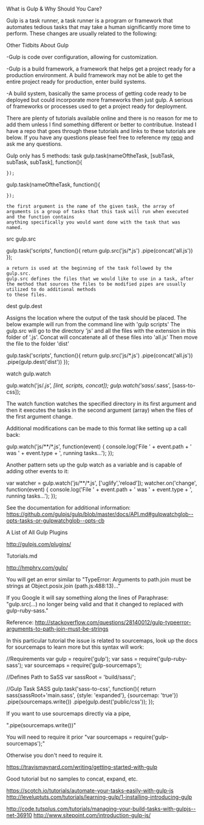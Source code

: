 What is Gulp & Why Should You Care?

Gulp is a task runner, a task runner is a program or framework that automates tedious tasks
that may take a human significantly more time to perform. These changes are usually related to the following:


Other Tidbits About Gulp

-Gulp is code over configuration, allowing for customization.

-Gulp is a build framework, a framework that helps get a project ready for a production environment. A build framework may not be able to get the entire project ready for production, enter build systems.

-A build system, basically the same process of getting code ready to be deployed but could incorporate more frameworks then just gulp. A serious of frameworks or processes used to get a project ready for deployment.

There are plenty of tutorials available online and there is no reason for me to add them unless I find something different or better to contributue. Instead I have a repo that goes through these tutorials and links to these tutorials are below. If you have any questions please feel free to reference my <a href="">repo</a> and ask me any questions.

Gulp only has 5 methods:
task
  gulp.task(nameOftheTask, [subTask, subTask, subTask], function(){

    });

  gulp.task(nameOftheTask, function(){

    });

    the first argument is the name of the given task, the array of arguments is a group of tasks that this task will run when executed and the function contains
    anything specifically you would want done with the task that was named.


src
  gulp.src

  gulp.task('scripts', function(){
    return gulp.src('js/*.js')
      .pipe(concat('all.js'))
    });

    a return is used at the beginning of the task followed by the gulp.src.
    gulp.src defines the files that we would like to use in a task, after the method that sources the files to be modified pipes are usually utilized to do additional methods
    to these files.


dest
  gulp.dest

  Assigns the location where the output of the task should be placed. The below example will run from the command line with
  'gulp scripts'
  The gulp.src will go to the directory 'js' and all the files with the extension in this folder of '.js'.
  Concat will concatenate all of these files into 'all.js'
  Then move the file to the folder 'dist'

  gulp.task('scripts', function(){
    return gulp.src('js/*.js')
      .pipe(concat('all.js'))
      .pipe(gulp.dest('dist'))
    });


watch
  gulp.watch

gulp.watch('js/*.js', [lint, scripts, concat]);
gulp.watch('sass/*.sass', [sass-to-css]);

The watch function watches the specified directory in its first argument and then it executes the tasks in the second argument (array) when the files of the first
argument change.

Additional modifications can be made to this format like setting up a call back:

gulp.watch('js/**/*.js', function(event) {
  console.log('File ' + event.path + ' was ' + event.type + ', running tasks...');
});

Another pattern sets up the gulp watch as a variable and is capable of adding other events to it:

var watcher = gulp.watch('js/**/*.js', ['uglify','reload']);
watcher.on('change', function(event) {
  console.log('File ' + event.path + ' was ' + event.type + ', running tasks...');
});


See the documentation for additional information:
https://github.com/gulpjs/gulp/blob/master/docs/API.md#gulpwatchglob--opts-tasks-or-gulpwatchglob--opts-cb



A List of All Gulp Plugins

http://gulpjs.com/plugins/

Tutorials.md

http://hmphry.com/gulp/

You will get an error similar to
"TypeError: Arguments to path.join must be strings
    at Object.posix.join (path.js:488:13)..."


If you Google it will say something along the lines of
Paraphrase:
"gulp.src(...) no longer being valid and that it changed to replaced with gulp-ruby-sass."

Reference: http://stackoverflow.com/questions/28140012/gulp-typeerror-arguments-to-path-join-must-be-strings

In this particular tutorial the issue is related to sourcemaps, look up the docs for sourcemaps to learn more but this syntax will work:

//Requirements
var gulp = require('gulp');
var sass = require('gulp-ruby-sass');
var sourcemaps = require('gulp-sourcemaps');

//Defines Path to SaSS
var sassRoot = 'build/sass/';

//Gulp Task SASS
gulp.task('sass-to-css', function(){
	return sass(sassRoot+'main.sass', {style: 'expanded'}, {sourcemap: 'true'})
	.pipe(sourcemaps.write())
	.pipe(gulp.dest('public/css'));
});


If you want to use sourcemaps directly via a pipe,

".pipe(sourcemaps.write())"

You will need to require it prior
"var sourcemaps = require('gulp-sourcemaps');"

Otherwise you don't need to require it.




https://travismaynard.com/writing/getting-started-with-gulp

Good tutorial but no samples to concat, expand, etc.

https://scotch.io/tutorials/automate-your-tasks-easily-with-gulp-js
http://leveluptuts.com/tutorials/learning-gulp/1-installing-introducing-gulp

http://code.tutsplus.com/tutorials/managing-your-build-tasks-with-gulpjs--net-36910
http://www.sitepoint.com/introduction-gulp-js/

